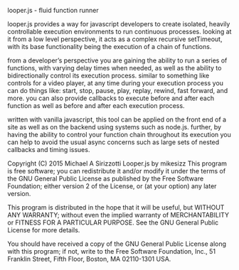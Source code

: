 looper.js - fluid function runner

looper.js provides a way for javascript developers to create isolated, heavily controllable execution environments to run continuous processes. looking at it from a low level perspective, it acts as a complex recursive setTimeout, with its base functionality being the execution of a chain of functions. 

from a developer’s perspective you are gaining the ability to run a series of functions, with varying delay times when needed, as well as the ability to bidirectionally control its execution process. similar to something like controls for a video player, at any time during your execution process you can do things like: start, stop, pause, play, replay, rewind, fast forward, and more. you can also provide callbacks to execute before and after each function as well as before and after each execution process.

written with vanilla javascript, this tool can be applied on the front end of a site as well as on the backend using systems such as node.js. further, by having the ability to control your function chain throughout its execution you can help to avoid the usual async concerns such as large sets of nested callbacks and timing issues. 

Copyright (C) 2015  Michael A Sirizzotti
Looper.js by mikesizz
This program is free software; you can redistribute it and/or modify
it under the terms of the GNU General Public License as published by
the Free Software Foundation; either version 2 of the License, or
(at your option) any later version.

This program is distributed in the hope that it will be useful,
but WITHOUT ANY WARRANTY; without even the implied warranty of
MERCHANTABILITY or FITNESS FOR A PARTICULAR PURPOSE.  See the
GNU General Public License for more details.

You should have received a copy of the GNU General Public License along
with this program; if not, write to the Free Software Foundation, Inc.,
51 Franklin Street, Fifth Floor, Boston, MA 02110-1301 USA.
